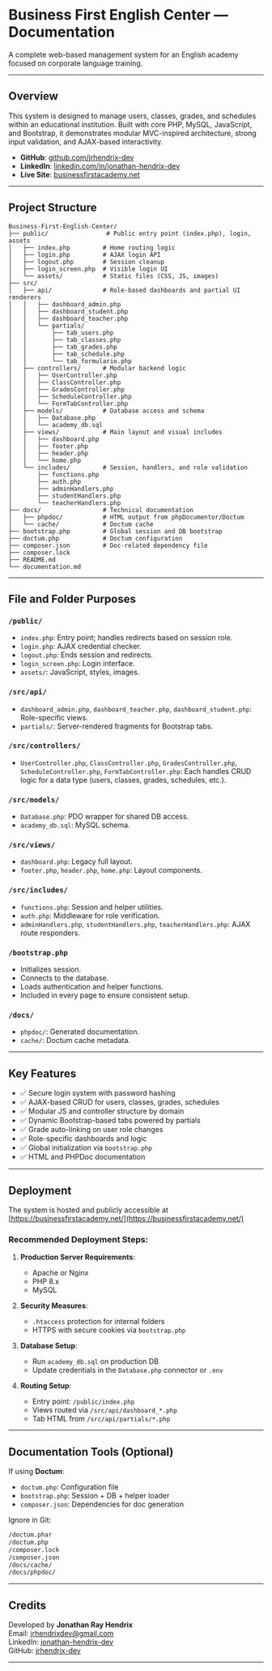 # Business First English Center — Documentation

A complete web-based management system for an English academy focused on corporate language training.

---

## Overview

This system is designed to manage users, classes, grades, and schedules within an educational institution. Built with core PHP, MySQL, JavaScript, and Bootstrap, it demonstrates modular MVC-inspired architecture, strong input validation, and AJAX-based interactivity.

- **GitHub**: [github.com/jrhendrix-dev](https://github.com/jrhendrix-dev)
- **LinkedIn**: [linkedin.com/in/jonathan-hendrix-dev](https://www.linkedin.com/in/jonathan-hendrix-dev)
- **Live Site**: [businessfirstacademy.net](https://businessfirstacademy.net/)

---

## Project Structure

```
Business-First-English-Center/
├── public/                # Public entry point (index.php), login, assets
│   ├── index.php         # Home routing logic
│   ├── login.php         # AJAX login API
│   ├── logout.php        # Session cleanup
│   ├── login_screen.php  # Visible login UI
│   └── assets/           # Static files (CSS, JS, images)
├── src/
│   ├── api/              # Role-based dashboards and partial UI renderers
│   │   ├── dashboard_admin.php
│   │   ├── dashboard_student.php
│   │   ├── dashboard_teacher.php
│   │   └── partials/
│   │       ├── tab_users.php
│   │       ├── tab_classes.php
│   │       ├── tab_grades.php
│   │       ├── tab_schedule.php
│   │       └── tab_formulario.php
│   ├── controllers/      # Modular backend logic
│   │   ├── UserController.php
│   │   ├── ClassController.php
│   │   ├── GradesController.php
│   │   ├── ScheduleController.php
│   │   └── FormTabController.php
│   ├── models/           # Database access and schema
│   │   ├── Database.php
│   │   └── academy_db.sql
│   ├── views/            # Main layout and visual includes
│   │   ├── dashboard.php
│   │   ├── footer.php
│   │   ├── header.php
│   │   └── home.php
│   └── includes/         # Session, handlers, and role validation
│       ├── functions.php
│       ├── auth.php
│       ├── adminHandlers.php
│       ├── studentHandlers.php
│       └── teacherHandlers.php
├── docs/                 # Technical documentation
│   ├── phpdoc/           # HTML output from phpDocumentor/Doctum
│   └── cache/            # Doctum cache
├── bootstrap.php         # Global session and DB bootstrap
├── doctum.php            # Doctum configuration
├── composer.json         # Doc-related dependency file
├── composer.lock
├── README.md
└── documentation.md
```

---

## File and Folder Purposes

### `/public/`
- `index.php`: Entry point; handles redirects based on session role.
- `login.php`: AJAX credential checker.
- `logout.php`: Ends session and redirects.
- `login_screen.php`: Login interface.
- `assets/`: JavaScript, styles, images.

### `/src/api/`
- `dashboard_admin.php`, `dashboard_teacher.php`, `dashboard_student.php`: Role-specific views.
- `partials/`: Server-rendered fragments for Bootstrap tabs.

### `/src/controllers/`
- `UserController.php`, `ClassController.php`, `GradesController.php`, `ScheduleController.php`, `FormTabController.php`: Each handles CRUD logic for a data type (users, classes, grades, schedules, etc.).

### `/src/models/`
- `Database.php`: PDO wrapper for shared DB access.
- `academy_db.sql`: MySQL schema.

### `/src/views/`
- `dashboard.php`: Legacy full layout.
- `footer.php`, `header.php`, `home.php`: Layout components.

### `/src/includes/`
- `functions.php`: Session and helper utilities.
- `auth.php`: Middleware for role verification.
- `adminHandlers.php`, `studentHandlers.php`, `teacherHandlers.php`: AJAX route responders.

### `/bootstrap.php`
- Initializes session.
- Connects to the database.
- Loads authentication and helper functions.
- Included in every page to ensure consistent setup.

### `/docs/`
- `phpdoc/`: Generated documentation.
- `cache/`: Doctum cache metadata.

---

## Key Features

- ✅ Secure login system with password hashing
- ✅ AJAX-based CRUD for users, classes, grades, schedules
- ✅ Modular JS and controller structure by domain
- ✅ Dynamic Bootstrap-based tabs powered by partials
- ✅ Grade auto-linking on user role changes
- ✅ Role-specific dashboards and logic
- ✅ Global initialization via `bootstrap.php`
- ✅ HTML and PHPDoc documentation

---

## Deployment

The system is hosted and publicly accessible at [https://businessfirstacademy.net/](https://businessfirstacademy.net/)

### Recommended Deployment Steps:

1. **Production Server Requirements**:
    - Apache or Nginx
    - PHP 8.x
    - MySQL

2. **Security Measures**:
    - `.htaccess` protection for internal folders
    - HTTPS with secure cookies via `bootstrap.php`

3. **Database Setup**:
    - Run `academy_db.sql` on production DB
    - Update credentials in the `Database.php` connector or `.env`

4. **Routing Setup**:
    - Entry point: `/public/index.php`
    - Views routed via `/src/api/dashboard_*.php`
    - Tab HTML from `/src/api/partials/*.php`

---

## Documentation Tools (Optional)

If using **Doctum**:
- `doctum.php`: Configuration file
- `bootstrap.php`: Session + DB + helper loader
- `composer.json`: Dependencies for doc generation

Ignore in Git:
```bash
/doctum.phar
/doctum.php
/composer.lock
/composer.json
/docs/cache/
/docs/phpdoc/
```

---

## Credits

Developed by **Jonathan Ray Hendrix**  
Email: jrhendrixdev@gmail.com  
LinkedIn: [jonathan-hendrix-dev](https://www.linkedin.com/in/jonathan-hendrix-dev)  
GitHub: [jrhendrix-dev](https://github.com/jrhendrix-dev)

---
